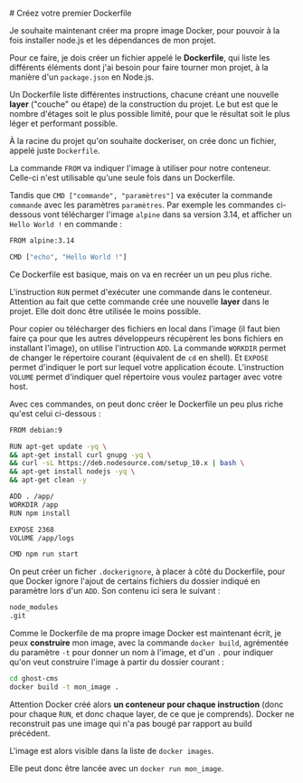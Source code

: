 # Créez votre premier Dockerfile

Je souhaite maintenant créer ma propre image Docker, pour pouvoir à la fois installer node.js et les dépendances de mon projet.

Pour ce faire, je dois créer un fichier appelé le **Dockerfile**, qui liste les différents éléments dont j'ai besoin pour faire tourner mon projet, à la manière d'un `package.json` en Node.js.

Un Dockerfile liste différentes instructions, chacune créant une nouvelle **layer** ("couche" ou étape) de la construction du projet. Le but est que le nombre d'étages soit le plus possible limité, pour que le résultat soit le plus léger et performant possible.

À la racine du projet qu'on souhaite dockeriser, on crée donc un fichier, appelé juste `Dockerfile`.

La commande `FROM` va indiquer l'image à utiliser pour notre conteneur. Celle-ci n'est utilisable qu'une seule fois dans un Dockerfile.

Tandis que `CMD ["commande", "paramètres"]` va exécuter la commande `commande` avec les paramètres `paramètres`. Par exemple les commandes ci-dessous vont télécharger l'image `alpine` dans sa version 3.14, et afficher un `Hello World !` en commande :

```bash
FROM alpine:3.14

CMD ["echo", "Hello World !"]
```

Ce Dockerfile est basique, mais on va en recréer un un peu plus riche.

L'instruction `RUN` permet d'exécuter une commande dans le conteneur. Attention au fait que cette commande crée une nouvelle **layer** dans le projet. Elle doit donc être utilisée le moins possible.

Pour copier ou télécharger des fichiers en local dans l'image (il faut bien faire ça pour que les autres développeurs récupèrent les bons fichiers en installant l'image), on utilise l'intruction `ADD`.
La commande `WORKDIR` permet de changer le répertoire courant (équivalent de `cd` en shell).
Et `EXPOSE` permet d'indiquer le port sur lequel votre application écoute.
L'instruction `VOLUME` permet d'indiquer quel répertoire vous voulez partager avec votre host.

Avec ces commandes, on peut donc créer le Dockerfile un peu plus riche qu'est celui ci-dessous :

```bash
FROM debian:9

RUN apt-get update -yq \
&& apt-get install curl gnupg -yq \
&& curl -sL https://deb.nodesource.com/setup_10.x | bash \
&& apt-get install nodejs -yq \
&& apt-get clean -y

ADD . /app/
WORKDIR /app
RUN npm install

EXPOSE 2368
VOLUME /app/logs

CMD npm run start
```

On peut créer un ficher `.dockerignore`, à placer à côté du Dockerfile, pour que Docker ignore l'ajout de certains fichiers du dossier indiqué en paramètre lors d'un `ADD`. Son contenu ici sera le suivant :

```bash
node_modules
.git
```

Comme le Dockerfile de ma propre image Docker est maintenant écrit, je peux **construire** mon image, avec la commande `docker build`, agrémentée du paramètre `-t` pour donner un nom à l'image, et d'un `.` pour indiquer qu'on veut construire l'image à partir du dossier courant :

```bash
cd ghost-cms
docker build -t mon_image .
```

Attention Docker créé alors **un conteneur pour chaque instruction** (donc pour chaque ̀`RUN`, et donc chaque layer, de ce que je comprends). Docker ne reconstruit pas une image qui n'a pas bougé par rapport au build précédent.

L'image est alors visible dans la liste de `docker images`.

Elle peut donc être lancée avec un `docker run mon_image`.

